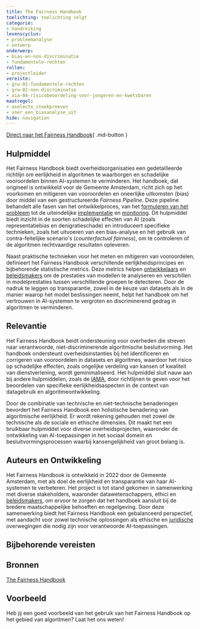 ```yaml
--- 
title: The Fairness Handbook
toelichting: toelichting volgt
categorie: 
- handreiking
levenscyclus:
- probleemanalyse
- ontwerp
onderwerp:
- bias-en-non-discriminatie
- fundamentele-rechten
rollen:
- projectleider
vereiste:
- grw-01-fundamentele-rechten
- grw-02-non-discriminatie
- aia-04-risicobeoordeling-voor-jongeren-en-kwetsbaren
maatregel:
- aselecte_steekproeven
- voer_een_biasanalyse_uit
hide: navigation
---
```


<!-- tags -->

[Direct naar het Fairness Handbook](https://openresearch.amsterdam/en/page/87589/the-fairness-handbook){ .md-button }
## Hulpmiddel
Het Fairness Handbook biedt overheidsorganisaties een gedetailleerde richtlijn om eerlijkheid in algoritmen te waarborgen en schadelijke vooroordelen binnen AI-systemen te verminderen. Het handboek, dat origineel is ontwikkeld voor de Gemeente Amsterdam, richt zich op het voorkomen en mitigeren van vooroordelen en oneerlijke uitkomsten (bias) door middel van een gestructureerde _Fairness Pipeline_. Deze pipeline behandelt alle fasen van het ontwikkelproces, van het [formuleren van het probleem](../levenscyclus/probleemanalyse.md) tot de uiteindelijke [implementatie](../levenscyclus/implementatie.md) en [monitoring](../levenscyclus/monitoring-en-beheer.md). Dit hulpmiddel biedt inzicht in de soorten schadelijke effecten van AI (zoals representatiebias en denigratieschade) en introduceert specifieke technieken, zoals het uitvoeren van een bias-analyse en het gebruik van contra-feitelijke scenario's (_counterfactual fairness_), om te controleren of de algoritmen rechtvaardige resultaten opleveren.

Naast praktische technieken voor het meten en mitigeren van vooroordelen, definieert het Fairness Handbook verschillende eerlijkheidsprincipes en bijbehorende statistische metrics. Deze metrics helpen [ontwikkelaars](../rollen/ontwikkelaar.md) en [beleidsmakers](../rollen/beleid-en-advies.md) om de prestaties van modellen te analyseren en verschillen in modelprestaties tussen verschillende groepen te detecteren. Door de nadruk te leggen op transparantie, zowel in de keuze van datasets als in de manier waarop het model beslissingen neemt, helpt het handboek om het vertrouwen in AI-systemen te vergroten en discriminerend gedrag in algoritmen te verminderen.

## Relevantie
Het Fairness Handbook beidt ondersteuning voor overheden die streven naar verantwoorde, niet-discriminerende algoritmische besluitvorming. Het handboek ondersteunt overheidsinstanties bij het identificeren en corrigeren van vooroordelen in datasets en algoritmes, waardoor het risico op schadelijke effecten, zoals ongelijke verdeling van kansen of kwaliteit van dienstverlening, wordt geminimaliseerd. Het hulpmiddel sluit nauw aan bij andere hulpmiddelen, zoals de [IAMA](IAMA.md), door richtlijnen te geven voor het beoordelen van specifieke eerlijkheidsaspecten in de context van datagebruik en algoritmeontwikkeling.

Door de combinatie van technische en niet-technische benaderingen bevordert het Fairness Handbook een holistische benadering van algoritmische eerlijkheid. Er wordt rekening gehouden met zowel de technische als de sociale en ethische dimensies. Dit maakt het een bruikbaar hulpmiddel voor diverse overheidsprojecten, waaronder de ontwikkeling van AI-toepassingen in het sociaal domein en besluitvormingsprocessen waarbij kansengelijkheid van groot belang is.

## Auteurs en Ontwikkeling
Het Fairness Handbook is ontwikkeld in 2022 door de Gemeente Amsterdam, met als doel de eerlijkheid en transparantie van haar AI-systemen te verbeteren. Het project is tot stand gekomen in samenwerking met diverse stakeholders, waaronder datawetenschappers, ethici en [beleidsmakers](../rollen/beleid-en-advies.md), om ervoor te zorgen dat het handboek aansluit bij de bredere maatschappelijke behoeften en regelgeving. Door deze samenwerking biedt het Fairness Handbook een gebalanceerd perspectief, met aandacht voor zowel technische oplossingen als ethische en [juridische](../rollen/jurist.md) overwegingen die nodig zijn voor verantwoorde AI-toepassingen.

## Bijbehorende vereisten

<!-- list_vereisten_on_maatregelen_page -->

## Bronnen
[The Fairness Handbook](https://openresearch.amsterdam/en/page/87589/the-fairness-handbook)

## Voorbeeld

Heb jij een goed voorbeeld van het gebruik van het Fairness Handbook op het gebied van algoritmen? Laat het ons weten!
